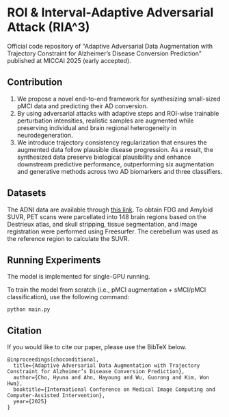 # ROI & Interval-Adaptive Adversarial Attack (RIA^3)
Official code repository of "Adaptive Adversarial Data Augmentation with Trajectory Constraint for Alzheimer’s Disease Conversion Prediction" published at MICCAI 2025 (early accepted).

## Contribution 
1) We propose a novel end-to-end framework for synthesizing small-sized pMCI data and predicting 
their AD conversion.
2) By using adversarial attacks with adaptive steps and ROI-wise trainable perturbation intensities, realistic samples are augmented while preserving individual and brain regional heterogeneity in neurodegeneration.
3) We introduce trajectory consistency regularization that ensures the augmented data follow plausible disease progression. 
As a result, the synthesized data preserve biological plausibility and enhance downstream predictive performance, outperforming six augmentation and generative methods across two AD biomarkers and three classifiers.

## Datasets
The ADNI data are available through [this link](https://adni.loni.usc.edu/).
To obtain FDG and Amyloid SUVR, PET scans were parcellated into 148 brain regions based on the Destrieux atlas, and skull stripping, tissue segmentation, and image registration were performed using Freesurfer.
The cerebellum was used as the reference region to calculate the SUVR.

## Running Experiments
The model is implemented for single-GPU running. 

To train the model from scratch (i.e., pMCI augmentation + sMCI/pMCI classification), use the following command:
```
python main.py 
```


## Citation
If you would like to cite our paper, please use the BibTeX below.

```
@inproceedings{choconditional,
  title={Adaptive Adversarial Data Augmentation with Trajectory Constraint for Alzheimer’s Disease Conversion Prediction},
  author={Cho, Hyuna and Ahn, Hayoung and Wu, Guorong and Kim, Won Hwa},
  booktitle={International Conference on Medical Image Computing and Computer-Assisted Intervention},
  year={2025}
}
```

